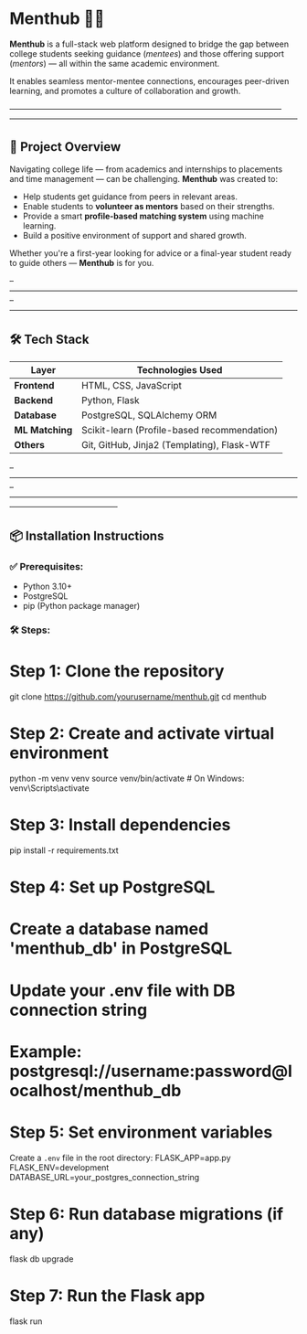 # Menthub 👥📘

**Menthub** is a full-stack web platform designed to bridge the gap between college students seeking guidance (*mentees*) and those offering support (*mentors*) — all within the same academic environment.

It enables seamless mentor-mentee connections, encourages peer-driven learning, and promotes a culture of collaboration and growth.

–—————————————————————————————————–————————————————————————————————————

## 🚀 Project Overview

Navigating college life — from academics and internships to placements and time management — can be challenging. **Menthub** was created to:

- Help students get guidance from peers in relevant areas.
- Enable students to **volunteer as mentors** based on their strengths.
- Provide a smart **profile-based matching system** using machine learning.
- Build a positive environment of support and shared growth.

Whether you're a first-year looking for advice or a final-year student ready to guide others — **Menthub** is for you.

–————————————————————————————————————–————————————————————————————————————

## 🛠 Tech Stack

| Layer          | Technologies Used                              |
|----------------|--------------------------------------------------|
| **Frontend**   | HTML, CSS, JavaScript                           |
| **Backend**    | Python, Flask                                   |
| **Database**   | PostgreSQL, SQLAlchemy ORM                      |
| **ML Matching**| Scikit-learn (Profile-based recommendation)     |
| **Others**     | Git, GitHub, Jinja2 (Templating), Flask-WTF     |

–————————————————————————————————————–————————————————————————————————————–—————————————

## 📦 Installation Instructions

### ✅ Prerequisites:
- Python 3.10+
- PostgreSQL
- pip (Python package manager)

### 🛠️ Steps:

# Step 1: Clone the repository
git clone https://github.com/yourusername/menthub.git
cd menthub

# Step 2: Create and activate virtual environment
python -m venv venv
source venv/bin/activate  # On Windows: venv\Scripts\activate

# Step 3: Install dependencies
pip install -r requirements.txt

# Step 4: Set up PostgreSQL
# Create a database named 'menthub_db' in PostgreSQL
# Update your .env file with DB connection string
# Example: postgresql://username:password@localhost/menthub_db

# Step 5: Set environment variables
Create a `.env` file in the root directory:
FLASK_APP=app.py  
FLASK_ENV=development  
DATABASE_URL=your_postgres_connection_string  

# Step 6: Run database migrations (if any)
flask db upgrade

# Step 7: Run the Flask app
flask run

